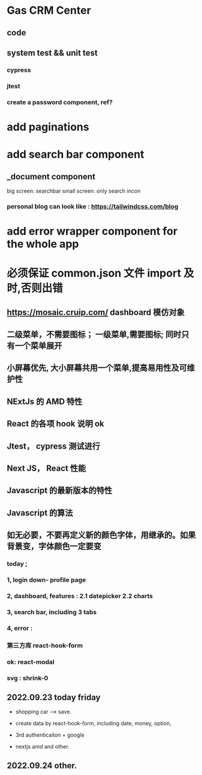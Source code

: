# Gas CRM Center

## code

## system test && unit test

### cypress

### jtest

### create a password component, ref?

# add paginations

# add search bar component

## \_document component

big screen: searchbar
small screen: only search incon

### personal blog can look like : https://tailwindcss.com/blog

# add error wrapper component for the whole app

# 必须保证 common.json 文件 import 及时,否则出错

## https://mosaic.cruip.com/ dashboard 模仿对象

## 二级菜单，不需要图标； 一级菜单,需要图标; 同时只有一个菜单展开

## 小屏幕优先, 大小屏幕共用一个菜单,提高易用性及可维护性

## NExtJs 的 AMD 特性

## React 的各项 hook 说明 ok

## Jtest， cypress 测试进行

## Next JS， React 性能

## Javascript 的最新版本的特性

## Javascript 的算法

## 如无必要，不要再定义新的颜色字体，用继承的。如果背景变，字体颜色一定要变

### today ;

### 1, login down- profile page

### 2, dashboard, features : 2.1 datepicker 2.2 charts

### 3, search bar, including 3 tabs

### 4, error :

### 第三方库 react-hook-form

### ok: react-modal

### svg : shrink-0

## 2022.09.23 today friday

- shopping car --> save.

- create data by react-hook-form, including date, money,
  option,

- 3rd authenticaiton + google

- nextjs amd and other.

## 2022.09.24 other.
